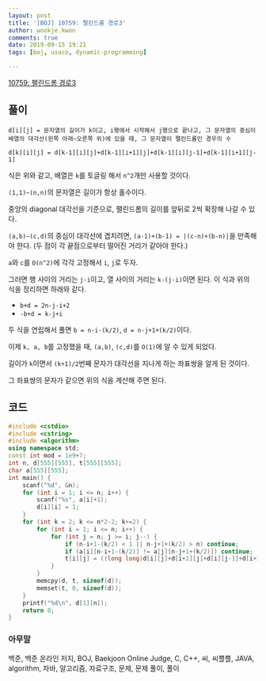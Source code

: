 ```yaml
---
layout: post
title: '[BOJ] 10759: 팰린드롬 경로3'
author: wookje.kwon
comments: true
date: 2019-09-15 19:21
tags: [boj, usaco, dynamic-programming]

---
```


[10759: 팰린드롬 경로3](https://www.acmicpc.net/problem/10759)  

## 풀이

`d[i][j] = 문자열의 길이가 k이고, i행에서 시작해서 j행으로 끝나고, 그 문자열의 중심이 배열의 대각선(왼쪽 아래~오른쪽 위)에 있을 때, 그 문자열이 팰린드롬인 경우의 수`  

`d[k][i][j] = d[k-1][i][j]+d[k-1][i+1][j]+d[k-1][i][j-1]+d[k-1][i+1][j-1]`  

식은 위와 같고, 배열은 `k`를 토글링 해서 `n^2`개만 사용할 것이다.  

`(1,1)~(n,n)`의 문자열은 길이가 항상 홀수이다.  

중앙의 diagonal 대각선을 기준으로, 팰린드롬의 길이를 앞뒤로 2씩 확장해 나갈 수 있다.  

`(a,b)~(c,d)`의 중심이 대각선에 겹치려면, `(a-1)+(b-1) = |(c-n)+(b-n)|`을 만족해야 한다. (두 점이 각 끝점으로부터 떨어진 거리가 같아야 한다.)  

`a`와 `c`를 `O(n^2)`에 각각 고정해서 `i`, `j`로 두자.

그러면 행 사이의 거리는 `j-i`이고, 열 사이의 거리는 `k-(j-i)`이면 된다. 이 식과 위의 식을 정리하면 하래와 같다.  

* `b+d = 2n-j-i+2`  
* `-b+d = k-j+i`  

두 식을 연립해서 풀면 `b = n-i-(k/2)`, `d = n-j+1+(k/2)`이다.  

이제 `k, a, b`를 고정했을 때, `(a,b)`, `(c,d)`를 `O(1)`에 알 수 있게 되었다.  

길이가 `k`이면서 `(k+1)/2`번째 문자가 대각선을 지나게 하는 좌표쌍을 알게 된 것이다.  

그 좌표쌍의 문자가 같으면 위의 식을 계산해 주면 된다.  

## 코드

```cpp
#include <cstdio>
#include <cstring>
#include <algorithm>
using namespace std;
const int mod = 1e9+7;
int n, d[555][555], t[555][555];
char a[555][555];
int main() {
    scanf("%d", &n);
    for (int i = 1; i <= n; i++) {
        scanf("%s", a[i]+1);
        d[i][i] = 1;
    }
    for (int k = 2; k <= n*2-2; k+=2) {
        for (int i = 1; i <= n; i++) {
            for (int j = n; j >= i; j--) {
                if (n-i+1-(k/2) < 1 || n-j+1+(k/2) > n) continue;
                if (a[i][n-i+1-(k/2)] != a[j][n-j+1+(k/2)]) continue;
                t[i][j] = ((long long)d[i][j]+d[i+1][j]+d[i][j-1]+d[i+1][j-1])%mod;
            }
        }
        memcpy(d, t, sizeof(d));
        memset(t, 0, sizeof(d));
    }
    printf("%d\n", d[1][n]);
    return 0;
}
```  

### 아무말  
백준, 백준 온라인 저지, BOJ, Baekjoon Online Judge, C, C++, 씨, 씨쁠쁠, JAVA, algorithm, 자바, 알고리즘, 자료구조, 문제, 문제 풀이, 풀이
